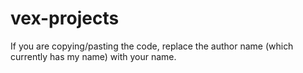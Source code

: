 # vex-projects
If you are copying/pasting the code, replace the author name (which currently has my name) with your name.
